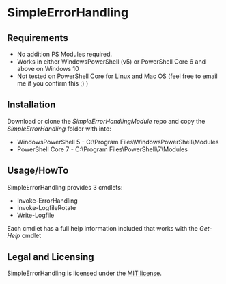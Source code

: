 # SimpleErrorHandling

## Requirements

  + No addition PS Modules required.
  + Works in either WindowsPowerShell (v5) or PowerShell Core 6 and above on Windows 10
  + Not tested on PowerShell Core for Linux and Mac OS (feel free to email me if you confirm this ;) )

## Installation

Download or clone the *SimpleErrorHandlingModule* repo and copy the *SimpleErrorHandling* folder with into:
  * WindowsPowerShell 5 - C:\Program Files\WindowsPowerShell\Modules
  * PowerShell Core 7 - C:\Program Files\PowerShell\7\Modules
  
## Usage/HowTo

SimpleErrorHandling provides 3 cmdlets:

  + Invoke-ErrorHandling
  + Invoke-LogfileRotate
  + Write-Logfile

Each cmdlet has a full help information included that works with the *Get-Help* cmdlet

## Legal and Licensing

SimpleErrorHandling is licensed under the [MIT license](https://github.com/Atomic-Spoon/SimpleErrorHandlingModule/blob/main/LICENSE.txt).

